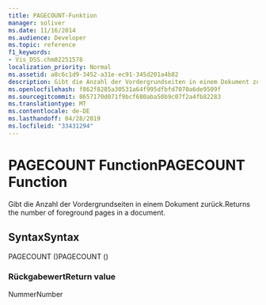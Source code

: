 ```yaml
---
title: PAGECOUNT-Funktion
manager: soliver
ms.date: 11/16/2014
ms.audience: Developer
ms.topic: reference
f1_keywords:
- Vis_DSS.chm82251578
localization_priority: Normal
ms.assetid: a8c6c1d9-3452-a31e-ec91-345d201a4b82
description: Gibt die Anzahl der Vordergrundseiten in einem Dokument zurück.
ms.openlocfilehash: f862f8285a30531a64f995dfbfd7070a6de9509f
ms.sourcegitcommit: 8657170d071f9bcf680aba50b9c07f2a4fb82283
ms.translationtype: MT
ms.contentlocale: de-DE
ms.lasthandoff: 04/28/2019
ms.locfileid: "33431294"
---
```

# <a name="pagecount-function"></a><span data-ttu-id="8dc1d-103">PAGECOUNT Function</span><span class="sxs-lookup"><span data-stu-id="8dc1d-103">PAGECOUNT Function</span></span>

<span data-ttu-id="8dc1d-104">Gibt die Anzahl der Vordergrundseiten in einem Dokument zurück.</span><span class="sxs-lookup"><span data-stu-id="8dc1d-104">Returns the number of foreground pages in a document.</span></span> 
  
## <a name="syntax"></a><span data-ttu-id="8dc1d-105">Syntax</span><span class="sxs-lookup"><span data-stu-id="8dc1d-105">Syntax</span></span>

<span data-ttu-id="8dc1d-106">PAGECOUNT ()</span><span class="sxs-lookup"><span data-stu-id="8dc1d-106">PAGECOUNT ()</span></span>
  
### <a name="return-value"></a><span data-ttu-id="8dc1d-107">Rückgabewert</span><span class="sxs-lookup"><span data-stu-id="8dc1d-107">Return value</span></span>

<span data-ttu-id="8dc1d-108">Nummer</span><span class="sxs-lookup"><span data-stu-id="8dc1d-108">Number</span></span>
  

